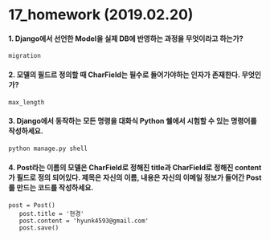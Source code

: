 # 17_homework (2019.02.20)



#### 1. Django에서 선언한 Model을 실제 DB에 반영하는 과정을 무엇이라고 하는가?

```
migration
```



#### 2. 모델의 필드르 정의할 때 CharField는 필수로 들어가야하는 인자가 존재한다. 무엇인가?

```
max_length
```



#### 3. Django에서 동작하는 모든 명령을 대화식 Python 쉘에서 시험할 수 있는 명령어를 작성하세요.

```python
python manage.py shell
```




#### 4. Post라는 이름의 모델은 CharField로 정해진 title과 CharField로 정해진 content가 필드로 정의 되어있다. 제목은  자신의 이름, 내용은 자신의 이메일 정보가 들어간 Post를 만드는 코드를 작성하세요.

```
post = Post()
   post.title = '현경'
   post.content = 'hyunk4593@gmail.com'
   post.save()
```